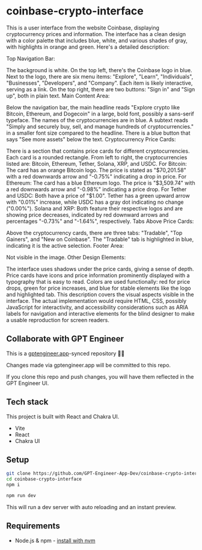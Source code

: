 # coinbase-crypto-interface

This is a user interface from the website Coinbase, displaying cryptocurrency prices and information. The interface has a clean design with a color palette that includes blue, white, and various shades of gray, with highlights in orange and green. Here's a detailed description:

Top Navigation Bar:

The background is white.
On the top left, there's the Coinbase logo in blue.
Next to the logo, there are six menu items: "Explore", "Learn", "Individuals", "Businesses", "Developers", and "Company". Each item is likely interactive, serving as a link.
On the top right, there are two buttons: "Sign in" and "Sign up", both in plain text.
Main Content Area:

Below the navigation bar, the main headline reads "Explore crypto like Bitcoin, Ethereum, and Dogecoin" in a large, bold font, possibly a sans-serif typeface. The names of the cryptocurrencies are in blue.
A subtext reads "Simply and securely buy, sell, and manage hundreds of cryptocurrencies." in a smaller font size compared to the headline.
There is a blue button that says "See more assets" below the text.
Cryptocurrency Price Cards:

There is a section that contains price cards for different cryptocurrencies. Each card is a rounded rectangle.
From left to right, the cryptocurrencies listed are: Bitcoin, Ethereum, Tether, Solana, XRP, and USDC.
For Bitcoin: The card has an orange Bitcoin logo. The price is stated as "$70,201.58" with a red downwards arrow and "-0.75%" indicating a drop in price.
For Ethereum: The card has a blue Ethereum logo. The price is "$3,509.74" with a red downwards arrow and "-0.98%" indicating a price drop.
For Tether and USDC: Both have a price of "$1.00". Tether has a green upward arrow with "0.01%" increase, while USDC has a gray dot indicating no change ("0.00%").
Solana and XRP: Both feature their respective logos and are showing price decreases, indicated by red downward arrows and percentages "-0.73%" and "-1.64%", respectively.
Tabs Above Price Cards:

Above the cryptocurrency cards, there are three tabs: "Tradable", "Top Gainers", and "New on Coinbase". The "Tradable" tab is highlighted in blue, indicating it is the active selection.
Footer Area:

Not visible in the image.
Other Design Elements:

The interface uses shadows under the price cards, giving a sense of depth.
Price cards have icons and price information prominently displayed with a typography that is easy to read.
Colors are used functionally: red for price drops, green for price increases, and blue for stable elements like the logo and highlighted tab.
This description covers the visual aspects visible in the interface. The actual implementation would require HTML, CSS, possibly JavaScript for interactivity, and accessibility considerations such as ARIA labels for navigation and interactive elements for the blind designer to make a usable reproduction for screen readers.

## Collaborate with GPT Engineer

This is a [gptengineer.app](https://gptengineer.app)-synced repository 🌟🤖

Changes made via gptengineer.app will be committed to this repo.

If you clone this repo and push changes, you will have them reflected in the GPT Engineer UI.

## Tech stack

This project is built with React and Chakra UI.

- Vite
- React
- Chakra UI

## Setup

```sh
git clone https://github.com/GPT-Engineer-App-Dev/coinbase-crypto-interface.git
cd coinbase-crypto-interface
npm i
```

```sh
npm run dev
```

This will run a dev server with auto reloading and an instant preview.

## Requirements

- Node.js & npm - [install with nvm](https://github.com/nvm-sh/nvm#installing-and-updating)
